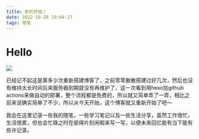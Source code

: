 ```yaml
---
title: 新的开始！
date: 2022-10-28 19:04:17
tags: 随笔
---
```


# Hello

![](https://raw.githubusercontent.com/hexueyuan/hexueyuan.github.io/main/source/imagesIMG_4389.jpeg)

已经记不起这是第多少次重新搭建博客了，之前零零散散搭建过好几次，然后也没有维持太长时间后来服务器到期就没有再维护了，这一次看到用hexo加github actions来做自动的部署，整个流程都是免费的，所以就又简单弄了一弄，相比之前来说确实简单了不少，所以从今天开始，这个博客就又重新开始了吧～

我会在这里记录一些我的随笔，一些学习笔记以及一些生活分享，虽然工作很忙，生活很累，但也会忙碌之时在偷得片刻闲暇来写一写，以便未来回忆能有当下能有些许记录。
